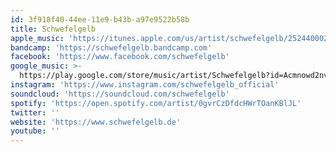```yaml
---
id: 3f918f40-44ee-11e9-b43b-a97e9522b58b
title: Schwefelgelb
apple_music: 'https://itunes.apple.com/us/artist/schwefelgelb/252440002'
bandcamp: 'https://schwefelgelb.bandcamp.com'
facebook: 'https://www.facebook.com/schwefelgelb'
google_music: >-
  https://play.google.com/store/music/artist/Schwefelgelb?id=Acmnowd2nvyuse37hgfnlypmybq
instagram: 'https://www.instagram.com/schwefelgelb_official'
soundcloud: 'https://soundcloud.com/schwefelgelb'
spotify: 'https://open.spotify.com/artist/0gvrCzDfdcHWrTOanKBlJL'
twitter: ''
website: 'https://www.schwefelgelb.de'
youtube: ''
---
```


